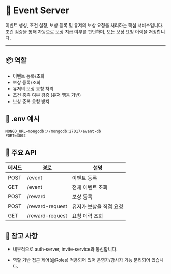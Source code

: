 # 🎁 Event Server

이벤트 생성, 조건 설정, 보상 등록 및 유저의 보상 요청을 처리하는 핵심 서비스입니다.  
조건 검증을 통해 자동으로 보상 지급 여부를 판단하며, 모든 보상 요청 이력을 저장합니다.

---

## 📦 역할

- 이벤트 등록/조회
- 보상 등록/조회
- 유저의 보상 요청 처리
- 조건 충족 여부 검증 (유저 행동 기반)
- 보상 중복 요청 방지


## 🧾 .env 예시

```env
MONGO_URL=mongodb://mongodb:27017/event-db
PORT=3002
```


## 📌 주요 API

| 메서드  | 경로              | 설명            |
| ---- | --------------- | ------------- |
| POST | /event          | 이벤트 등록        |
| GET  | /event          | 전체 이벤트 조회     |
| POST | /reward         | 보상 등록         |
| POST | /reward-request | 유저가 보상을 직접 요청 |
| GET  | /reward-request | 요청 이력 조회      |


## 🧩 참고 사항

- 내부적으로 auth-server, invite-service와 통신합니다.

- 역할 기반 접근 제어(@Roles) 적용되어 있어 운영자/감사자 기능 분리되어 있습니다.